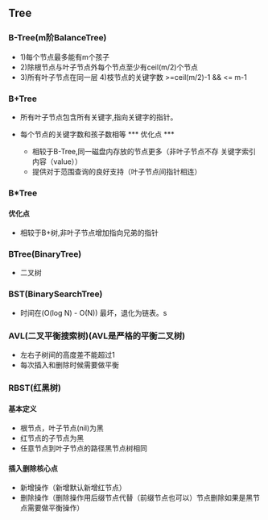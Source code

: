 ## Tree

### B-Tree(m阶BalanceTree)
* 1)每个节点最多能有m个孩子
* 2)除根节点与叶子节点外每个节点至少有ceil(m/2)个节点 
* 3)所有叶子节点在同一层
4)枝节点的关键字数 >=ceil(m/2)-1 && <= m-1
### B+Tree

* 所有叶子节点包含所有关键字,指向关键字的指针。

* 每个节点的关键字数和孩子数相等
  *** 优化点 ***

  * 相较于B-Tree,同一磁盘内存放的节点更多（非叶子节点不存 关键字索引内容（value））
  * 提供对于范围查询的良好支持（叶子节点间指针相连）

  

### B*Tree

#### 优化点

* 相较于B+树,非叶子节点增加指向兄弟的指针

### BTree(BinaryTree)

* 二叉树

### BST(BinarySearchTree)
* 时间在(O(log N) - O(N)) 最坏，退化为链表。s

### AVL(二叉平衡搜索树)(AVL是严格的平衡二叉树)

* 左右子树间的高度差不能超过1
* 每次插入和删除时候需要做平衡

### RBST(红黑树)

####     基本定义

* 根节点，叶子节点(nil)为黑
* 红节点的子节点为黑
* 任意节点到叶子节点的路径黑节点树相同

####     插入删除核心点

* 新增操作（新增默认新增红节点）
* 删除操作（删除操作用后缀节点代替（前缀节点也可以）节点删除如果是黑节点需要做平衡操作）
